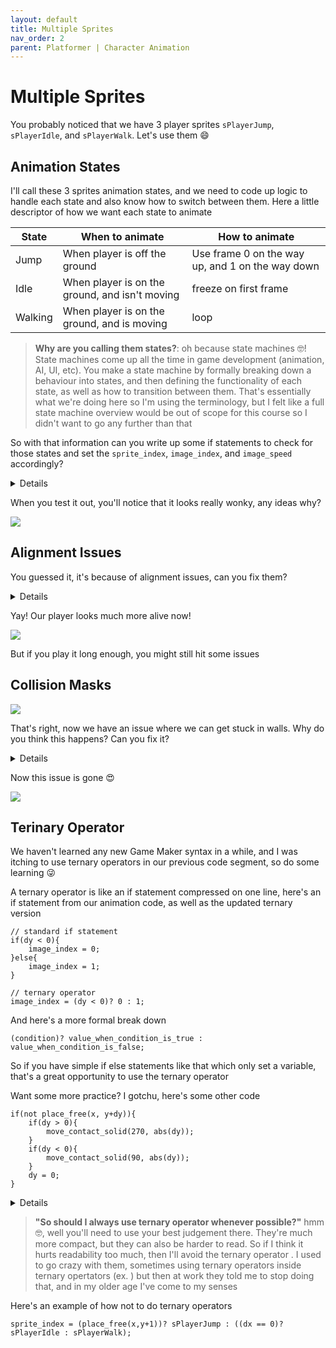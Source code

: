 ```yaml
---
layout: default
title: Multiple Sprites
nav_order: 2
parent: Platformer | Character Animation
---
```


# Multiple Sprites

You probably noticed that we have 3 player sprites ``sPlayerJump``, ``sPlayerIdle``, and ``sPlayerWalk``. Let's use them 😄

## Animation States

I'll call these 3 sprites animation states, and we need to code up logic to handle each state and also know how to switch between them. Here a little descriptor of how we want each state to animate

| State | When to animate | How to animate |
|--|--|--|
| Jump | When player is off the ground | Use frame 0 on the way up, and 1 on the way down |
| Idle | When player is on the ground, and isn't moving | freeze on first frame |
| Walking | When player is on the ground, and is moving | loop |

> **Why are you calling them states?**: oh because state machines 🤓! State machines come up all the time in game development (animation, AI, UI, etc). You make a state machine by formally breaking down a behaviour into states, and then defining the functionality of each state, as well as how to transition between them. That's essentially what we're doing here so I'm using the terminology, but I felt like a full state machine overview would be out of scope for this course so I didn't want to go any further than that

So with that information can you write up some if statements to check for those states and set the ``sprite_index``, ``image_index``, and ``image_speed`` accordingly?

<details data-summary="Try coding up the animation states" markdown="1">

```
// oPlayer Step Event
//// HORIZONTAL
//// VERTICAL
//// ANIMATION
{
	// jumping
	if(place_free(x,y+1)){
		sprite_index = sPlayerJump;
		image_speed = 0;
		if(dy < 0){
			image_index = 0;
		}else{
			image_index = 1;
		}
	// idle
	}else if(dx == 0){
		sprite_index = sPlayerIdle;
		image_speed = 0;
		image_index = 0;
	// walking
	}else{
		sprite_index = sPlayerWalk;
		image_speed = 1;
	}
}
```

**Jumping**: We check that we're on the ground using ``place_free(x,y+1)`` (the same check we did for jumping). Then we set the sprite accordingly. Since we're directly setting the frames, we want ``image_speed = 0;`` (otherwise game maker would automatically update the frames). Then we do ``image_index = 0;`` when going up, and ``image_index = 1;`` otherwise

**Idle**: Since this is the else, we already know we're on the ground, but we need to add an extra check to verify that we're not moving. After setting the sprite accordingly, we want to freeze on the first frame. So that means no animation, ``image_speed = 0;``, and to lock to the first frame ``image_index = 0;``. Remember the frame count starts at 0, not 1

**Walking**: Since this is another else we know neither of the previous 2 conditions passed. So that matches our condition perfectly, (i.e. *we're on the ground, and we're moving*). We just want this to animate without locking to a particular frame, so after setting the sprite we set ``image_speed = 1;``, and don't bother with ``image_index`` (we want the animation speed to handle that)

</details>

When you test it out, you'll notice that it looks really wonky, any ideas why?

![](../../images/platformer/animation_no_alignment.gif)

## Alignment Issues

You guessed it, it's because of alignment issues, can you fix them?

<details data-summary="Can you fix the alignment issues?" markdown="1">

We need to fix up the sprite offsets for ``sPlayerWalk`` and ``sPlayerJump``. For example, when we have ``sPlayerIdle`` our offset is to the bottom center, and when we switch to ``sPlayerWalk``, the x/y will stay the same, but x/y now represents the top left of the sprite. As a result ``sPlayerWalk`` will be displayed below and to the right of where ``sPlayerIdle`` was

![](../../images/platformer/idle_lined_up_with_walk.gif)

So to make their animations line up better we'll update all of them to use the bottom center

![](../../images/platformer/updated_walk_jump_offsets.png)

Bottom center tends to be a pretty good alignment point in general. For this particular case centering it on the body would probably work, but if you imagine a crouching scenario the feet is the only point that really stays fixed

</details>

Yay! Our player looks much more alive now!

![](../../images/platformer/animation_with_alignment.gif)

But if you play it long enough, you might still hit some issues

## Collision Masks

![](../../images/platformer/animation_bad_collision_mask.gif)

That's right, now we have an issue where we can get stuck in walls. Why do you think this happens? Can you fix it?

<details data-summary="How do we avoid getting stuck in walls?" markdown="1">

This is a collision mask issue (I told you we'd have one before the end of the course 😉). Since our sprites have different collision mask sizes, when we switch between them the new collision mask could overlap with a solid whereas the previous one didn't, thus leaving us stuck in the wall

To fix this we need to make sure the collision masks on each of our sprites match. That way we can avoid collision mask surprises when switching between sprites

![](../../images/platformer/updated_collision_masks.png)

</details>

Now this issue is gone 😍

![](../../images/platformer/animation_good_collision_mask.gif)

## Terinary Operator

We haven't learned any new Game Maker syntax in a while, and I was itching to use ternary operators in our previous code segment, so do some learning 😜

A ternary operator is like an if statement compressed on one line, here's an if statement from our animation code, as well as the updated ternary version

```
// standard if statement
if(dy < 0){
	image_index = 0;
}else{
	image_index = 1;
}

// ternary operator
image_index = (dy < 0)? 0 : 1;
```

And here's a more formal break down

```
(condition)? value_when_condition_is_true : value_when_condition_is_false;
```

So if you have simple if else statements like that which only set a variable, that's a great opportunity to use the ternary operator

Want some more practice? I gotchu, here's some other code

```
if(not place_free(x, y+dy)){
    if(dy > 0){
        move_contact_solid(270, abs(dy));
    }
    if(dy < 0){
        move_contact_solid(90, abs(dy));
    }
    dy = 0;
}
```

<details data-summary="How would you update the above code using ternary operator?" markdown="1">

```
if(not place_free(x, y+dy) and dy != 0){
    move_contact_solid((dy > 0)? 270 : 90, abs(dy));
    dy = 0;
}
```

``(dy > 0)? 270 : 90``: This is the key part. Previously we had to write out the ``move_contact_solid`` twice just to change that one value. Now we can embed that inside a ``move_contact_solid`` statement, all embeded in one line

``and dy != 0``: This part is a little less obvious. Changing to a ternary operator did slightly modify our logic. Previously the ``dy == 0`` wouldn't trigger either of the if statements, and ``move_contact_solid`` would be skipped. With the ternary operator, ``dy == 0`` would fall into the else clause and use 90 degrees. This is extra bad because the [https://manual.yoyogames.com/GameMaker_Language/GML_Reference/Movement_And_Collisions/Movement/move_contact_solid.htm](move_contact_solid documentation) shoulds that 0 for the second parameter is interpretted as infinite distance. That would leave us open to an edge case where the player flies off into the sky indefinitely 😁 (but that would be kind of funny, hopefully some of you already hit that bug before realizing what was happening). To avoid this scenario I added the ``and dy != 0`` check to ensure that ``dy == 0`` case is still skipped (as a reminder ``!=`` means not equal)

</details>

> **"So should I always use ternary operator whenever possible?"** hmm 🤓, well you'll need to use your best judgement there. They're much more compact, but they can also be harder to read. So if I think it hurts readability too much, then I'll avoid the ternary operator . I used to go crazy with them, sometimes using ternary operators inside ternary opertators (ex. ) but then at work they told me to stop doing that, and in my older age I've come to my senses

Here's an example of how not to do ternary operators

```
sprite_index = (place_free(x,y+1))? sPlayerJump : ((dx == 0)? sPlayerIdle : sPlayerWalk);
```
